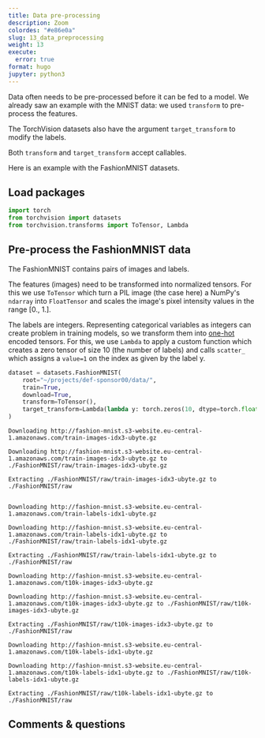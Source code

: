 ```yaml
---
title: Data pre-processing
description: Zoom
colordes: "#e86e0a"
slug: 13_data_preprocessing
weight: 13
execute:
  error: true
format: hugo
jupyter: python3
---
```




<script src="https://cdnjs.cloudflare.com/ajax/libs/require.js/2.3.6/require.min.js" integrity="sha512-c3Nl8+7g4LMSTdrm621y7kf9v3SDPnhxLNhcjFJbKECVnmZHTdo+IRO05sNLTH/D3vA6u1X32ehoLC7WFVdheg==" crossorigin="anonymous"></script>
<script src="https://cdnjs.cloudflare.com/ajax/libs/jquery/3.5.1/jquery.min.js" integrity="sha512-bLT0Qm9VnAYZDflyKcBaQ2gg0hSYNQrJ8RilYldYQ1FxQYoCLtUjuuRuZo+fjqhx/qtq/1itJ0C2ejDxltZVFg==" crossorigin="anonymous"></script>
<script type="application/javascript">define('jquery', [],function() {return window.jQuery;})</script>
<script src="https://unpkg.com/@jupyter-widgets/html-manager@*/dist/embed-amd.js" crossorigin="anonymous"></script>


Data often needs to be pre-processed before it can be fed to a model. We already saw an example with the MNIST data: we used `transform` to pre-process the features.

The TorchVision datasets also have the argument `target_transform` to modify the labels.

Both `transform` and `target_transform` accept callables.

Here is an example with the FashionMNIST datasets.

## Load packages

``` python
import torch
from torchvision import datasets
from torchvision.transforms import ToTensor, Lambda
```

## Pre-process the FashionMNIST data

The FashionMNIST contains pairs of images and labels.

The features (images) need to be transformed into normalized tensors. For this we use `ToTensor` which turn a PIL image (the case here) a NumPy's `ndarray` into `FloatTensor` and scales the image's pixel intensity values in the range \[0., 1.\].

The labels are integers. Representing categorical variables as integers can create problem in training models, so we transform them into [one-hot](https://en.wikipedia.org/wiki/One-hot) encoded tensors. For this, we use `Lambda` to apply a custom function which creates a zero tensor of size 10 (the number of labels) and calls `scatter_` which assigns a `value=1` on the index as given by the label y.

``` python
dataset = datasets.FashionMNIST(
    root="~/projects/def-sponsor00/data/",
    train=True,
    download=True,
    transform=ToTensor(),
    target_transform=Lambda(lambda y: torch.zeros(10, dtype=torch.float).scatter_(0, torch.tensor(y), value=1))
)
```

    Downloading http://fashion-mnist.s3-website.eu-central-1.amazonaws.com/train-images-idx3-ubyte.gz

    Downloading http://fashion-mnist.s3-website.eu-central-1.amazonaws.com/train-images-idx3-ubyte.gz to ./FashionMNIST/raw/train-images-idx3-ubyte.gz

<script type="application/vnd.jupyter.widget-view+json">
{"model_id":"98d2e570fd784641969b2a5798d15907","version_major":2,"version_minor":0}
</script>

    Extracting ./FashionMNIST/raw/train-images-idx3-ubyte.gz to ./FashionMNIST/raw


    Downloading http://fashion-mnist.s3-website.eu-central-1.amazonaws.com/train-labels-idx1-ubyte.gz

    Downloading http://fashion-mnist.s3-website.eu-central-1.amazonaws.com/train-labels-idx1-ubyte.gz to ./FashionMNIST/raw/train-labels-idx1-ubyte.gz

<script type="application/vnd.jupyter.widget-view+json">
{"model_id":"eff784d3087f4affb7d3be8a7f904847","version_major":2,"version_minor":0}
</script>

    Extracting ./FashionMNIST/raw/train-labels-idx1-ubyte.gz to ./FashionMNIST/raw

    Downloading http://fashion-mnist.s3-website.eu-central-1.amazonaws.com/t10k-images-idx3-ubyte.gz

    Downloading http://fashion-mnist.s3-website.eu-central-1.amazonaws.com/t10k-images-idx3-ubyte.gz to ./FashionMNIST/raw/t10k-images-idx3-ubyte.gz

<script type="application/vnd.jupyter.widget-view+json">
{"model_id":"e61bf1ef25f94789a77fe2df481e0064","version_major":2,"version_minor":0}
</script>

    Extracting ./FashionMNIST/raw/t10k-images-idx3-ubyte.gz to ./FashionMNIST/raw

    Downloading http://fashion-mnist.s3-website.eu-central-1.amazonaws.com/t10k-labels-idx1-ubyte.gz

    Downloading http://fashion-mnist.s3-website.eu-central-1.amazonaws.com/t10k-labels-idx1-ubyte.gz to ./FashionMNIST/raw/t10k-labels-idx1-ubyte.gz

<script type="application/vnd.jupyter.widget-view+json">
{"model_id":"14c13e884bc94500b37f72d403795d15","version_major":2,"version_minor":0}
</script>

    Extracting ./FashionMNIST/raw/t10k-labels-idx1-ubyte.gz to ./FashionMNIST/raw

## Comments & questions

<script type=application/vnd.jupyter.widget-state+json>
{"state":{"0034149703ea4c8f9745594d5ab17fe0":{"model_module":"@jupyter-widgets/controls","model_module_version":"1.5.0","model_name":"DescriptionStyleModel","state":{"_model_module":"@jupyter-widgets/controls","_model_module_version":"1.5.0","_model_name":"DescriptionStyleModel","_view_count":null,"_view_module":"@jupyter-widgets/base","_view_module_version":"1.2.0","_view_name":"StyleView","description_width":""}},"023b535f56274ae68af4047caa3beb85":{"model_module":"@jupyter-widgets/base","model_module_version":"1.2.0","model_name":"LayoutModel","state":{"_model_module":"@jupyter-widgets/base","_model_module_version":"1.2.0","_model_name":"LayoutModel","_view_count":null,"_view_module":"@jupyter-widgets/base","_view_module_version":"1.2.0","_view_name":"LayoutView","align_content":null,"align_items":null,"align_self":null,"border":null,"bottom":null,"display":null,"flex":null,"flex_flow":null,"grid_area":null,"grid_auto_columns":null,"grid_auto_flow":null,"grid_auto_rows":null,"grid_column":null,"grid_gap":null,"grid_row":null,"grid_template_areas":null,"grid_template_columns":null,"grid_template_rows":null,"height":null,"justify_content":null,"justify_items":null,"left":null,"margin":null,"max_height":null,"max_width":null,"min_height":null,"min_width":null,"object_fit":null,"object_position":null,"order":null,"overflow":null,"overflow_x":null,"overflow_y":null,"padding":null,"right":null,"top":null,"visibility":null,"width":null}},"14c13e884bc94500b37f72d403795d15":{"model_module":"@jupyter-widgets/controls","model_module_version":"1.5.0","model_name":"HBoxModel","state":{"_dom_classes":[],"_model_module":"@jupyter-widgets/controls","_model_module_version":"1.5.0","_model_name":"HBoxModel","_view_count":null,"_view_module":"@jupyter-widgets/controls","_view_module_version":"1.5.0","_view_name":"HBoxView","box_style":"","children":["IPY_MODEL_f184604191544b23901832bdd1b962cf","IPY_MODEL_7f2cb309e3d64327be92021878301fae","IPY_MODEL_3cbb75837ff346868c1b11bd7926c23b"],"layout":"IPY_MODEL_61e988cf361240bba584141462779341"}},"16d24cb4793d4520ae84370f3182897a":{"model_module":"@jupyter-widgets/base","model_module_version":"1.2.0","model_name":"LayoutModel","state":{"_model_module":"@jupyter-widgets/base","_model_module_version":"1.2.0","_model_name":"LayoutModel","_view_count":null,"_view_module":"@jupyter-widgets/base","_view_module_version":"1.2.0","_view_name":"LayoutView","align_content":null,"align_items":null,"align_self":null,"border":null,"bottom":null,"display":null,"flex":null,"flex_flow":null,"grid_area":null,"grid_auto_columns":null,"grid_auto_flow":null,"grid_auto_rows":null,"grid_column":null,"grid_gap":null,"grid_row":null,"grid_template_areas":null,"grid_template_columns":null,"grid_template_rows":null,"height":null,"justify_content":null,"justify_items":null,"left":null,"margin":null,"max_height":null,"max_width":null,"min_height":null,"min_width":null,"object_fit":null,"object_position":null,"order":null,"overflow":null,"overflow_x":null,"overflow_y":null,"padding":null,"right":null,"top":null,"visibility":null,"width":null}},"177a3304aeb646e59bdf5baee7920fd8":{"model_module":"@jupyter-widgets/controls","model_module_version":"1.5.0","model_name":"DescriptionStyleModel","state":{"_model_module":"@jupyter-widgets/controls","_model_module_version":"1.5.0","_model_name":"DescriptionStyleModel","_view_count":null,"_view_module":"@jupyter-widgets/base","_view_module_version":"1.2.0","_view_name":"StyleView","description_width":""}},"1c7b304bbdb54823818ae455d8b5758e":{"model_module":"@jupyter-widgets/controls","model_module_version":"1.5.0","model_name":"FloatProgressModel","state":{"_dom_classes":[],"_model_module":"@jupyter-widgets/controls","_model_module_version":"1.5.0","_model_name":"FloatProgressModel","_view_count":null,"_view_module":"@jupyter-widgets/controls","_view_module_version":"1.5.0","_view_name":"ProgressView","bar_style":"success","description":"","description_tooltip":null,"layout":"IPY_MODEL_81101922deb84e3fa13577ef8cdb58d0","max":26421880,"min":0,"orientation":"horizontal","style":"IPY_MODEL_3ef2f034c34a4d3e8dc716f242adf5a6","value":26421880}},"1eb716ec41414cb7996702225f410f5f":{"model_module":"@jupyter-widgets/controls","model_module_version":"1.5.0","model_name":"HTMLModel","state":{"_dom_classes":[],"_model_module":"@jupyter-widgets/controls","_model_module_version":"1.5.0","_model_name":"HTMLModel","_view_count":null,"_view_module":"@jupyter-widgets/controls","_view_module_version":"1.5.0","_view_name":"HTMLView","description":"","description_tooltip":null,"layout":"IPY_MODEL_75de477941bc4d29a3921a34c37f0ed1","placeholder":"​","style":"IPY_MODEL_0034149703ea4c8f9745594d5ab17fe0","value":"100%"}},"22a7e3956fd044ca958ffb7027e45e7d":{"model_module":"@jupyter-widgets/controls","model_module_version":"1.5.0","model_name":"DescriptionStyleModel","state":{"_model_module":"@jupyter-widgets/controls","_model_module_version":"1.5.0","_model_name":"DescriptionStyleModel","_view_count":null,"_view_module":"@jupyter-widgets/base","_view_module_version":"1.2.0","_view_name":"StyleView","description_width":""}},"27f85c5f7b204076abdec72fead8de1b":{"model_module":"@jupyter-widgets/controls","model_module_version":"1.5.0","model_name":"ProgressStyleModel","state":{"_model_module":"@jupyter-widgets/controls","_model_module_version":"1.5.0","_model_name":"ProgressStyleModel","_view_count":null,"_view_module":"@jupyter-widgets/base","_view_module_version":"1.2.0","_view_name":"StyleView","bar_color":null,"description_width":""}},"342e22a27b8645599d86b0840c305992":{"model_module":"@jupyter-widgets/base","model_module_version":"1.2.0","model_name":"LayoutModel","state":{"_model_module":"@jupyter-widgets/base","_model_module_version":"1.2.0","_model_name":"LayoutModel","_view_count":null,"_view_module":"@jupyter-widgets/base","_view_module_version":"1.2.0","_view_name":"LayoutView","align_content":null,"align_items":null,"align_self":null,"border":null,"bottom":null,"display":null,"flex":null,"flex_flow":null,"grid_area":null,"grid_auto_columns":null,"grid_auto_flow":null,"grid_auto_rows":null,"grid_column":null,"grid_gap":null,"grid_row":null,"grid_template_areas":null,"grid_template_columns":null,"grid_template_rows":null,"height":null,"justify_content":null,"justify_items":null,"left":null,"margin":null,"max_height":null,"max_width":null,"min_height":null,"min_width":null,"object_fit":null,"object_position":null,"order":null,"overflow":null,"overflow_x":null,"overflow_y":null,"padding":null,"right":null,"top":null,"visibility":null,"width":null}},"39a6b07f9f924c929c40dd2276b20d8b":{"model_module":"@jupyter-widgets/controls","model_module_version":"1.5.0","model_name":"HTMLModel","state":{"_dom_classes":[],"_model_module":"@jupyter-widgets/controls","_model_module_version":"1.5.0","_model_name":"HTMLModel","_view_count":null,"_view_module":"@jupyter-widgets/controls","_view_module_version":"1.5.0","_view_name":"HTMLView","description":"","description_tooltip":null,"layout":"IPY_MODEL_16d24cb4793d4520ae84370f3182897a","placeholder":"​","style":"IPY_MODEL_177a3304aeb646e59bdf5baee7920fd8","value":"100%"}},"3cbb75837ff346868c1b11bd7926c23b":{"model_module":"@jupyter-widgets/controls","model_module_version":"1.5.0","model_name":"HTMLModel","state":{"_dom_classes":[],"_model_module":"@jupyter-widgets/controls","_model_module_version":"1.5.0","_model_name":"HTMLModel","_view_count":null,"_view_module":"@jupyter-widgets/controls","_view_module_version":"1.5.0","_view_name":"HTMLView","description":"","description_tooltip":null,"layout":"IPY_MODEL_68189c19919e4f2cb39f51a246107d5b","placeholder":"​","style":"IPY_MODEL_ec8701d987ea40ee87ac9aea5cd2b706","value":" 5148/5148 [00:00&lt;00:00, 120410.64it/s]"}},"3e358bb6b2164b1e832315f926896b54":{"model_module":"@jupyter-widgets/controls","model_module_version":"1.5.0","model_name":"HTMLModel","state":{"_dom_classes":[],"_model_module":"@jupyter-widgets/controls","_model_module_version":"1.5.0","_model_name":"HTMLModel","_view_count":null,"_view_module":"@jupyter-widgets/controls","_view_module_version":"1.5.0","_view_name":"HTMLView","description":"","description_tooltip":null,"layout":"IPY_MODEL_fc5894a727b44e389bee1a97115bbb6c","placeholder":"​","style":"IPY_MODEL_22a7e3956fd044ca958ffb7027e45e7d","value":" 4422102/4422102 [00:03&lt;00:00, 1975552.17it/s]"}},"3ef2f034c34a4d3e8dc716f242adf5a6":{"model_module":"@jupyter-widgets/controls","model_module_version":"1.5.0","model_name":"ProgressStyleModel","state":{"_model_module":"@jupyter-widgets/controls","_model_module_version":"1.5.0","_model_name":"ProgressStyleModel","_view_count":null,"_view_module":"@jupyter-widgets/base","_view_module_version":"1.2.0","_view_name":"StyleView","bar_color":null,"description_width":""}},"61e988cf361240bba584141462779341":{"model_module":"@jupyter-widgets/base","model_module_version":"1.2.0","model_name":"LayoutModel","state":{"_model_module":"@jupyter-widgets/base","_model_module_version":"1.2.0","_model_name":"LayoutModel","_view_count":null,"_view_module":"@jupyter-widgets/base","_view_module_version":"1.2.0","_view_name":"LayoutView","align_content":null,"align_items":null,"align_self":null,"border":null,"bottom":null,"display":null,"flex":null,"flex_flow":null,"grid_area":null,"grid_auto_columns":null,"grid_auto_flow":null,"grid_auto_rows":null,"grid_column":null,"grid_gap":null,"grid_row":null,"grid_template_areas":null,"grid_template_columns":null,"grid_template_rows":null,"height":null,"justify_content":null,"justify_items":null,"left":null,"margin":null,"max_height":null,"max_width":null,"min_height":null,"min_width":null,"object_fit":null,"object_position":null,"order":null,"overflow":null,"overflow_x":null,"overflow_y":null,"padding":null,"right":null,"top":null,"visibility":null,"width":null}},"6497834e44cb4abc96fa444a9f1801e4":{"model_module":"@jupyter-widgets/controls","model_module_version":"1.5.0","model_name":"HTMLModel","state":{"_dom_classes":[],"_model_module":"@jupyter-widgets/controls","_model_module_version":"1.5.0","_model_name":"HTMLModel","_view_count":null,"_view_module":"@jupyter-widgets/controls","_view_module_version":"1.5.0","_view_name":"HTMLView","description":"","description_tooltip":null,"layout":"IPY_MODEL_342e22a27b8645599d86b0840c305992","placeholder":"​","style":"IPY_MODEL_71f9af7f055342e5829e28a1a1b8b889","value":" 26421880/26421880 [00:09&lt;00:00, 6709163.96it/s]"}},"68189c19919e4f2cb39f51a246107d5b":{"model_module":"@jupyter-widgets/base","model_module_version":"1.2.0","model_name":"LayoutModel","state":{"_model_module":"@jupyter-widgets/base","_model_module_version":"1.2.0","_model_name":"LayoutModel","_view_count":null,"_view_module":"@jupyter-widgets/base","_view_module_version":"1.2.0","_view_name":"LayoutView","align_content":null,"align_items":null,"align_self":null,"border":null,"bottom":null,"display":null,"flex":null,"flex_flow":null,"grid_area":null,"grid_auto_columns":null,"grid_auto_flow":null,"grid_auto_rows":null,"grid_column":null,"grid_gap":null,"grid_row":null,"grid_template_areas":null,"grid_template_columns":null,"grid_template_rows":null,"height":null,"justify_content":null,"justify_items":null,"left":null,"margin":null,"max_height":null,"max_width":null,"min_height":null,"min_width":null,"object_fit":null,"object_position":null,"order":null,"overflow":null,"overflow_x":null,"overflow_y":null,"padding":null,"right":null,"top":null,"visibility":null,"width":null}},"71f9af7f055342e5829e28a1a1b8b889":{"model_module":"@jupyter-widgets/controls","model_module_version":"1.5.0","model_name":"DescriptionStyleModel","state":{"_model_module":"@jupyter-widgets/controls","_model_module_version":"1.5.0","_model_name":"DescriptionStyleModel","_view_count":null,"_view_module":"@jupyter-widgets/base","_view_module_version":"1.2.0","_view_name":"StyleView","description_width":""}},"75de477941bc4d29a3921a34c37f0ed1":{"model_module":"@jupyter-widgets/base","model_module_version":"1.2.0","model_name":"LayoutModel","state":{"_model_module":"@jupyter-widgets/base","_model_module_version":"1.2.0","_model_name":"LayoutModel","_view_count":null,"_view_module":"@jupyter-widgets/base","_view_module_version":"1.2.0","_view_name":"LayoutView","align_content":null,"align_items":null,"align_self":null,"border":null,"bottom":null,"display":null,"flex":null,"flex_flow":null,"grid_area":null,"grid_auto_columns":null,"grid_auto_flow":null,"grid_auto_rows":null,"grid_column":null,"grid_gap":null,"grid_row":null,"grid_template_areas":null,"grid_template_columns":null,"grid_template_rows":null,"height":null,"justify_content":null,"justify_items":null,"left":null,"margin":null,"max_height":null,"max_width":null,"min_height":null,"min_width":null,"object_fit":null,"object_position":null,"order":null,"overflow":null,"overflow_x":null,"overflow_y":null,"padding":null,"right":null,"top":null,"visibility":null,"width":null}},"7a09255af8c5485f9d0747cb5c1cc221":{"model_module":"@jupyter-widgets/controls","model_module_version":"1.5.0","model_name":"ProgressStyleModel","state":{"_model_module":"@jupyter-widgets/controls","_model_module_version":"1.5.0","_model_name":"ProgressStyleModel","_view_count":null,"_view_module":"@jupyter-widgets/base","_view_module_version":"1.2.0","_view_name":"StyleView","bar_color":null,"description_width":""}},"7f2cb309e3d64327be92021878301fae":{"model_module":"@jupyter-widgets/controls","model_module_version":"1.5.0","model_name":"FloatProgressModel","state":{"_dom_classes":[],"_model_module":"@jupyter-widgets/controls","_model_module_version":"1.5.0","_model_name":"FloatProgressModel","_view_count":null,"_view_module":"@jupyter-widgets/controls","_view_module_version":"1.5.0","_view_name":"ProgressView","bar_style":"success","description":"","description_tooltip":null,"layout":"IPY_MODEL_ad2a02a028c3406a800a682271cf5453","max":5148,"min":0,"orientation":"horizontal","style":"IPY_MODEL_7a09255af8c5485f9d0747cb5c1cc221","value":5148}},"7ffd8a8afb184e1f9283ba9e819017ba":{"model_module":"@jupyter-widgets/controls","model_module_version":"1.5.0","model_name":"FloatProgressModel","state":{"_dom_classes":[],"_model_module":"@jupyter-widgets/controls","_model_module_version":"1.5.0","_model_name":"FloatProgressModel","_view_count":null,"_view_module":"@jupyter-widgets/controls","_view_module_version":"1.5.0","_view_name":"ProgressView","bar_style":"success","description":"","description_tooltip":null,"layout":"IPY_MODEL_f19e3dce04be4c6cbae92d403d2cdd7a","max":29515,"min":0,"orientation":"horizontal","style":"IPY_MODEL_27f85c5f7b204076abdec72fead8de1b","value":29515}},"81101922deb84e3fa13577ef8cdb58d0":{"model_module":"@jupyter-widgets/base","model_module_version":"1.2.0","model_name":"LayoutModel","state":{"_model_module":"@jupyter-widgets/base","_model_module_version":"1.2.0","_model_name":"LayoutModel","_view_count":null,"_view_module":"@jupyter-widgets/base","_view_module_version":"1.2.0","_view_name":"LayoutView","align_content":null,"align_items":null,"align_self":null,"border":null,"bottom":null,"display":null,"flex":null,"flex_flow":null,"grid_area":null,"grid_auto_columns":null,"grid_auto_flow":null,"grid_auto_rows":null,"grid_column":null,"grid_gap":null,"grid_row":null,"grid_template_areas":null,"grid_template_columns":null,"grid_template_rows":null,"height":null,"justify_content":null,"justify_items":null,"left":null,"margin":null,"max_height":null,"max_width":null,"min_height":null,"min_width":null,"object_fit":null,"object_position":null,"order":null,"overflow":null,"overflow_x":null,"overflow_y":null,"padding":null,"right":null,"top":null,"visibility":null,"width":null}},"8683e81a649c4b329e77b3c08cd8545e":{"model_module":"@jupyter-widgets/controls","model_module_version":"1.5.0","model_name":"HTMLModel","state":{"_dom_classes":[],"_model_module":"@jupyter-widgets/controls","_model_module_version":"1.5.0","_model_name":"HTMLModel","_view_count":null,"_view_module":"@jupyter-widgets/controls","_view_module_version":"1.5.0","_view_name":"HTMLView","description":"","description_tooltip":null,"layout":"IPY_MODEL_bccba50ce45640c4821af97ed2ea39b9","placeholder":"​","style":"IPY_MODEL_ca4988e9bb3449ddb291c346f38c079b","value":"100%"}},"88e48bccfece41b8b7a121af32d20bb6":{"model_module":"@jupyter-widgets/controls","model_module_version":"1.5.0","model_name":"HTMLModel","state":{"_dom_classes":[],"_model_module":"@jupyter-widgets/controls","_model_module_version":"1.5.0","_model_name":"HTMLModel","_view_count":null,"_view_module":"@jupyter-widgets/controls","_view_module_version":"1.5.0","_view_name":"HTMLView","description":"","description_tooltip":null,"layout":"IPY_MODEL_023b535f56274ae68af4047caa3beb85","placeholder":"​","style":"IPY_MODEL_a408862efa544f6dabebaac00bf83869","value":" 29515/29515 [00:00&lt;00:00, 119596.68it/s]"}},"89a72ad02c414284b7044064d6c0411d":{"model_module":"@jupyter-widgets/base","model_module_version":"1.2.0","model_name":"LayoutModel","state":{"_model_module":"@jupyter-widgets/base","_model_module_version":"1.2.0","_model_name":"LayoutModel","_view_count":null,"_view_module":"@jupyter-widgets/base","_view_module_version":"1.2.0","_view_name":"LayoutView","align_content":null,"align_items":null,"align_self":null,"border":null,"bottom":null,"display":null,"flex":null,"flex_flow":null,"grid_area":null,"grid_auto_columns":null,"grid_auto_flow":null,"grid_auto_rows":null,"grid_column":null,"grid_gap":null,"grid_row":null,"grid_template_areas":null,"grid_template_columns":null,"grid_template_rows":null,"height":null,"justify_content":null,"justify_items":null,"left":null,"margin":null,"max_height":null,"max_width":null,"min_height":null,"min_width":null,"object_fit":null,"object_position":null,"order":null,"overflow":null,"overflow_x":null,"overflow_y":null,"padding":null,"right":null,"top":null,"visibility":null,"width":null}},"8f2b43c95e3d47d2bd8debd5d916819f":{"model_module":"@jupyter-widgets/base","model_module_version":"1.2.0","model_name":"LayoutModel","state":{"_model_module":"@jupyter-widgets/base","_model_module_version":"1.2.0","_model_name":"LayoutModel","_view_count":null,"_view_module":"@jupyter-widgets/base","_view_module_version":"1.2.0","_view_name":"LayoutView","align_content":null,"align_items":null,"align_self":null,"border":null,"bottom":null,"display":null,"flex":null,"flex_flow":null,"grid_area":null,"grid_auto_columns":null,"grid_auto_flow":null,"grid_auto_rows":null,"grid_column":null,"grid_gap":null,"grid_row":null,"grid_template_areas":null,"grid_template_columns":null,"grid_template_rows":null,"height":null,"justify_content":null,"justify_items":null,"left":null,"margin":null,"max_height":null,"max_width":null,"min_height":null,"min_width":null,"object_fit":null,"object_position":null,"order":null,"overflow":null,"overflow_x":null,"overflow_y":null,"padding":null,"right":null,"top":null,"visibility":null,"width":null}},"98d2e570fd784641969b2a5798d15907":{"model_module":"@jupyter-widgets/controls","model_module_version":"1.5.0","model_name":"HBoxModel","state":{"_dom_classes":[],"_model_module":"@jupyter-widgets/controls","_model_module_version":"1.5.0","_model_name":"HBoxModel","_view_count":null,"_view_module":"@jupyter-widgets/controls","_view_module_version":"1.5.0","_view_name":"HBoxView","box_style":"","children":["IPY_MODEL_39a6b07f9f924c929c40dd2276b20d8b","IPY_MODEL_1c7b304bbdb54823818ae455d8b5758e","IPY_MODEL_6497834e44cb4abc96fa444a9f1801e4"],"layout":"IPY_MODEL_c6407cb3f8544436976fa2f6bffce5b6"}},"a408862efa544f6dabebaac00bf83869":{"model_module":"@jupyter-widgets/controls","model_module_version":"1.5.0","model_name":"DescriptionStyleModel","state":{"_model_module":"@jupyter-widgets/controls","_model_module_version":"1.5.0","_model_name":"DescriptionStyleModel","_view_count":null,"_view_module":"@jupyter-widgets/base","_view_module_version":"1.2.0","_view_name":"StyleView","description_width":""}},"ab2ca43e4caa49f983945e561f6e03ca":{"model_module":"@jupyter-widgets/controls","model_module_version":"1.5.0","model_name":"DescriptionStyleModel","state":{"_model_module":"@jupyter-widgets/controls","_model_module_version":"1.5.0","_model_name":"DescriptionStyleModel","_view_count":null,"_view_module":"@jupyter-widgets/base","_view_module_version":"1.2.0","_view_name":"StyleView","description_width":""}},"ad2a02a028c3406a800a682271cf5453":{"model_module":"@jupyter-widgets/base","model_module_version":"1.2.0","model_name":"LayoutModel","state":{"_model_module":"@jupyter-widgets/base","_model_module_version":"1.2.0","_model_name":"LayoutModel","_view_count":null,"_view_module":"@jupyter-widgets/base","_view_module_version":"1.2.0","_view_name":"LayoutView","align_content":null,"align_items":null,"align_self":null,"border":null,"bottom":null,"display":null,"flex":null,"flex_flow":null,"grid_area":null,"grid_auto_columns":null,"grid_auto_flow":null,"grid_auto_rows":null,"grid_column":null,"grid_gap":null,"grid_row":null,"grid_template_areas":null,"grid_template_columns":null,"grid_template_rows":null,"height":null,"justify_content":null,"justify_items":null,"left":null,"margin":null,"max_height":null,"max_width":null,"min_height":null,"min_width":null,"object_fit":null,"object_position":null,"order":null,"overflow":null,"overflow_x":null,"overflow_y":null,"padding":null,"right":null,"top":null,"visibility":null,"width":null}},"bccba50ce45640c4821af97ed2ea39b9":{"model_module":"@jupyter-widgets/base","model_module_version":"1.2.0","model_name":"LayoutModel","state":{"_model_module":"@jupyter-widgets/base","_model_module_version":"1.2.0","_model_name":"LayoutModel","_view_count":null,"_view_module":"@jupyter-widgets/base","_view_module_version":"1.2.0","_view_name":"LayoutView","align_content":null,"align_items":null,"align_self":null,"border":null,"bottom":null,"display":null,"flex":null,"flex_flow":null,"grid_area":null,"grid_auto_columns":null,"grid_auto_flow":null,"grid_auto_rows":null,"grid_column":null,"grid_gap":null,"grid_row":null,"grid_template_areas":null,"grid_template_columns":null,"grid_template_rows":null,"height":null,"justify_content":null,"justify_items":null,"left":null,"margin":null,"max_height":null,"max_width":null,"min_height":null,"min_width":null,"object_fit":null,"object_position":null,"order":null,"overflow":null,"overflow_x":null,"overflow_y":null,"padding":null,"right":null,"top":null,"visibility":null,"width":null}},"c1e1bebae3234e73afed7edad3d7e6d5":{"model_module":"@jupyter-widgets/base","model_module_version":"1.2.0","model_name":"LayoutModel","state":{"_model_module":"@jupyter-widgets/base","_model_module_version":"1.2.0","_model_name":"LayoutModel","_view_count":null,"_view_module":"@jupyter-widgets/base","_view_module_version":"1.2.0","_view_name":"LayoutView","align_content":null,"align_items":null,"align_self":null,"border":null,"bottom":null,"display":null,"flex":null,"flex_flow":null,"grid_area":null,"grid_auto_columns":null,"grid_auto_flow":null,"grid_auto_rows":null,"grid_column":null,"grid_gap":null,"grid_row":null,"grid_template_areas":null,"grid_template_columns":null,"grid_template_rows":null,"height":null,"justify_content":null,"justify_items":null,"left":null,"margin":null,"max_height":null,"max_width":null,"min_height":null,"min_width":null,"object_fit":null,"object_position":null,"order":null,"overflow":null,"overflow_x":null,"overflow_y":null,"padding":null,"right":null,"top":null,"visibility":null,"width":null}},"c6407cb3f8544436976fa2f6bffce5b6":{"model_module":"@jupyter-widgets/base","model_module_version":"1.2.0","model_name":"LayoutModel","state":{"_model_module":"@jupyter-widgets/base","_model_module_version":"1.2.0","_model_name":"LayoutModel","_view_count":null,"_view_module":"@jupyter-widgets/base","_view_module_version":"1.2.0","_view_name":"LayoutView","align_content":null,"align_items":null,"align_self":null,"border":null,"bottom":null,"display":null,"flex":null,"flex_flow":null,"grid_area":null,"grid_auto_columns":null,"grid_auto_flow":null,"grid_auto_rows":null,"grid_column":null,"grid_gap":null,"grid_row":null,"grid_template_areas":null,"grid_template_columns":null,"grid_template_rows":null,"height":null,"justify_content":null,"justify_items":null,"left":null,"margin":null,"max_height":null,"max_width":null,"min_height":null,"min_width":null,"object_fit":null,"object_position":null,"order":null,"overflow":null,"overflow_x":null,"overflow_y":null,"padding":null,"right":null,"top":null,"visibility":null,"width":null}},"ca4988e9bb3449ddb291c346f38c079b":{"model_module":"@jupyter-widgets/controls","model_module_version":"1.5.0","model_name":"DescriptionStyleModel","state":{"_model_module":"@jupyter-widgets/controls","_model_module_version":"1.5.0","_model_name":"DescriptionStyleModel","_view_count":null,"_view_module":"@jupyter-widgets/base","_view_module_version":"1.2.0","_view_name":"StyleView","description_width":""}},"cd01c3d7d8594afa87314838de1dde71":{"model_module":"@jupyter-widgets/base","model_module_version":"1.2.0","model_name":"LayoutModel","state":{"_model_module":"@jupyter-widgets/base","_model_module_version":"1.2.0","_model_name":"LayoutModel","_view_count":null,"_view_module":"@jupyter-widgets/base","_view_module_version":"1.2.0","_view_name":"LayoutView","align_content":null,"align_items":null,"align_self":null,"border":null,"bottom":null,"display":null,"flex":null,"flex_flow":null,"grid_area":null,"grid_auto_columns":null,"grid_auto_flow":null,"grid_auto_rows":null,"grid_column":null,"grid_gap":null,"grid_row":null,"grid_template_areas":null,"grid_template_columns":null,"grid_template_rows":null,"height":null,"justify_content":null,"justify_items":null,"left":null,"margin":null,"max_height":null,"max_width":null,"min_height":null,"min_width":null,"object_fit":null,"object_position":null,"order":null,"overflow":null,"overflow_x":null,"overflow_y":null,"padding":null,"right":null,"top":null,"visibility":null,"width":null}},"e61bf1ef25f94789a77fe2df481e0064":{"model_module":"@jupyter-widgets/controls","model_module_version":"1.5.0","model_name":"HBoxModel","state":{"_dom_classes":[],"_model_module":"@jupyter-widgets/controls","_model_module_version":"1.5.0","_model_name":"HBoxModel","_view_count":null,"_view_module":"@jupyter-widgets/controls","_view_module_version":"1.5.0","_view_name":"HBoxView","box_style":"","children":["IPY_MODEL_8683e81a649c4b329e77b3c08cd8545e","IPY_MODEL_f71931cbb6864547b1ce7829d0b8ce60","IPY_MODEL_3e358bb6b2164b1e832315f926896b54"],"layout":"IPY_MODEL_c1e1bebae3234e73afed7edad3d7e6d5"}},"e7bdafa1da2845c2b5f49bec32421cd9":{"model_module":"@jupyter-widgets/controls","model_module_version":"1.5.0","model_name":"ProgressStyleModel","state":{"_model_module":"@jupyter-widgets/controls","_model_module_version":"1.5.0","_model_name":"ProgressStyleModel","_view_count":null,"_view_module":"@jupyter-widgets/base","_view_module_version":"1.2.0","_view_name":"StyleView","bar_color":null,"description_width":""}},"ec8701d987ea40ee87ac9aea5cd2b706":{"model_module":"@jupyter-widgets/controls","model_module_version":"1.5.0","model_name":"DescriptionStyleModel","state":{"_model_module":"@jupyter-widgets/controls","_model_module_version":"1.5.0","_model_name":"DescriptionStyleModel","_view_count":null,"_view_module":"@jupyter-widgets/base","_view_module_version":"1.2.0","_view_name":"StyleView","description_width":""}},"eff784d3087f4affb7d3be8a7f904847":{"model_module":"@jupyter-widgets/controls","model_module_version":"1.5.0","model_name":"HBoxModel","state":{"_dom_classes":[],"_model_module":"@jupyter-widgets/controls","_model_module_version":"1.5.0","_model_name":"HBoxModel","_view_count":null,"_view_module":"@jupyter-widgets/controls","_view_module_version":"1.5.0","_view_name":"HBoxView","box_style":"","children":["IPY_MODEL_1eb716ec41414cb7996702225f410f5f","IPY_MODEL_7ffd8a8afb184e1f9283ba9e819017ba","IPY_MODEL_88e48bccfece41b8b7a121af32d20bb6"],"layout":"IPY_MODEL_89a72ad02c414284b7044064d6c0411d"}},"f184604191544b23901832bdd1b962cf":{"model_module":"@jupyter-widgets/controls","model_module_version":"1.5.0","model_name":"HTMLModel","state":{"_dom_classes":[],"_model_module":"@jupyter-widgets/controls","_model_module_version":"1.5.0","_model_name":"HTMLModel","_view_count":null,"_view_module":"@jupyter-widgets/controls","_view_module_version":"1.5.0","_view_name":"HTMLView","description":"","description_tooltip":null,"layout":"IPY_MODEL_cd01c3d7d8594afa87314838de1dde71","placeholder":"​","style":"IPY_MODEL_ab2ca43e4caa49f983945e561f6e03ca","value":"100%"}},"f19e3dce04be4c6cbae92d403d2cdd7a":{"model_module":"@jupyter-widgets/base","model_module_version":"1.2.0","model_name":"LayoutModel","state":{"_model_module":"@jupyter-widgets/base","_model_module_version":"1.2.0","_model_name":"LayoutModel","_view_count":null,"_view_module":"@jupyter-widgets/base","_view_module_version":"1.2.0","_view_name":"LayoutView","align_content":null,"align_items":null,"align_self":null,"border":null,"bottom":null,"display":null,"flex":null,"flex_flow":null,"grid_area":null,"grid_auto_columns":null,"grid_auto_flow":null,"grid_auto_rows":null,"grid_column":null,"grid_gap":null,"grid_row":null,"grid_template_areas":null,"grid_template_columns":null,"grid_template_rows":null,"height":null,"justify_content":null,"justify_items":null,"left":null,"margin":null,"max_height":null,"max_width":null,"min_height":null,"min_width":null,"object_fit":null,"object_position":null,"order":null,"overflow":null,"overflow_x":null,"overflow_y":null,"padding":null,"right":null,"top":null,"visibility":null,"width":null}},"f71931cbb6864547b1ce7829d0b8ce60":{"model_module":"@jupyter-widgets/controls","model_module_version":"1.5.0","model_name":"FloatProgressModel","state":{"_dom_classes":[],"_model_module":"@jupyter-widgets/controls","_model_module_version":"1.5.0","_model_name":"FloatProgressModel","_view_count":null,"_view_module":"@jupyter-widgets/controls","_view_module_version":"1.5.0","_view_name":"ProgressView","bar_style":"success","description":"","description_tooltip":null,"layout":"IPY_MODEL_8f2b43c95e3d47d2bd8debd5d916819f","max":4422102,"min":0,"orientation":"horizontal","style":"IPY_MODEL_e7bdafa1da2845c2b5f49bec32421cd9","value":4422102}},"fc5894a727b44e389bee1a97115bbb6c":{"model_module":"@jupyter-widgets/base","model_module_version":"1.2.0","model_name":"LayoutModel","state":{"_model_module":"@jupyter-widgets/base","_model_module_version":"1.2.0","_model_name":"LayoutModel","_view_count":null,"_view_module":"@jupyter-widgets/base","_view_module_version":"1.2.0","_view_name":"LayoutView","align_content":null,"align_items":null,"align_self":null,"border":null,"bottom":null,"display":null,"flex":null,"flex_flow":null,"grid_area":null,"grid_auto_columns":null,"grid_auto_flow":null,"grid_auto_rows":null,"grid_column":null,"grid_gap":null,"grid_row":null,"grid_template_areas":null,"grid_template_columns":null,"grid_template_rows":null,"height":null,"justify_content":null,"justify_items":null,"left":null,"margin":null,"max_height":null,"max_width":null,"min_height":null,"min_width":null,"object_fit":null,"object_position":null,"order":null,"overflow":null,"overflow_x":null,"overflow_y":null,"padding":null,"right":null,"top":null,"visibility":null,"width":null}}},"version_major":2,"version_minor":0}
</script>
